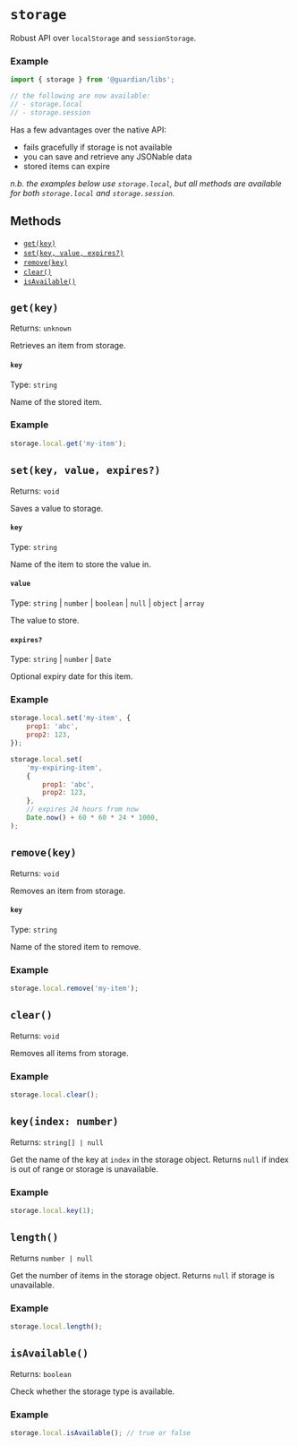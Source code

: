 # `storage`

Robust API over `localStorage` and `sessionStorage`.

### Example

```js
import { storage } from '@guardian/libs';

// the following are now available:
// - storage.local
// - storage.session
```

Has a few advantages over the native API:

- fails gracefully if storage is not available
- you can save and retrieve any JSONable data
- stored items can expire

_n.b. the examples below use `storage.local`, but all methods are available for both `storage.local` and `storage.session`._

## Methods

- [`get(key)`](#getkey)
- [`set(key, value, expires?)`](#setkey-value-expires)
- [`remove(key)`](#removekey)
- [`clear()`](#clear)
- [`isAvailable()`](#isavailable)

## `get(key)`

Returns: `unknown`

Retrieves an item from storage.

#### `key`

Type: `string`<br>

Name of the stored item.

### Example

```js
storage.local.get('my-item');
```

## `set(key, value, expires?)`

Returns: `void`

Saves a value to storage.

#### `key`

Type: `string`

Name of the item to store the value in.

#### `value`

Type: `string` | `number` | `boolean` | `null` | `object` | `array`

The value to store.

#### `expires?`

Type: `string` | `number` | `Date`

Optional expiry date for this item.

### Example

```js
storage.local.set('my-item', {
	prop1: 'abc',
	prop2: 123,
});

storage.local.set(
	'my-expiring-item',
	{
		prop1: 'abc',
		prop2: 123,
	},
	// expires 24 hours from now
	Date.now() + 60 * 60 * 24 * 1000,
);
```

## `remove(key)`

Returns: `void`

Removes an item from storage.

#### `key`

Type: `string`

Name of the stored item to remove.

### Example

```js
storage.local.remove('my-item');
```

## `clear()`

Returns: `void`

Removes all items from storage.

### Example

```js
storage.local.clear();
```

## `key(index: number)`

Returns: `string[] | null`

Get the name of the key at `index` in the storage object. Returns `null` if index
is out of range or storage is unavailable.

### Example

```js
storage.local.key(1);
```

## `length()`

Returns `number | null`

Get the number of items in the storage object. Returns `null` if storage is
unavailable.

### Example

```js
storage.local.length();
```

## `isAvailable()`

Returns: `boolean`

Check whether the storage type is available.

### Example

```js
storage.local.isAvailable(); // true or false
```
